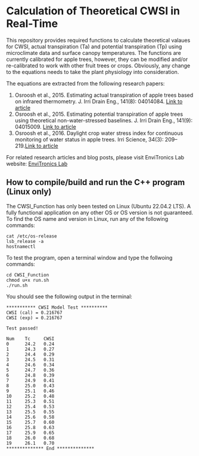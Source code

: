 # Calculation of Theoretical CWSI in Real-Time
This repository provides required functions to calculate theoretical valaues for CWSI, actual transpiration (Ta) and potential transpiration (Tp) using microclimate data and surface canopy temperatures. The functions are currently calibrated for apple trees, however, they can be modified and/or re-calibrated to work with other fruit trees or crops. Obviously, any change to the equations needs to take the plant physiology into consideration. 

The equations are extracted from the following research papers:
1) Osroosh et al., 2015. Estimating actual transpiration of apple trees based on infrared thermometry. J. Irri Drain Eng., 141(8): 04014084. [Link to article](https://ccda4084-320d-4212-92c7-12721a347519.filesusr.com/ugd/b17667_e0d580341d4745d6b61b51f5c1cf90da.pdf)
2) Osroosh et al., 2015. Estimating potential transpiration of apple trees using theoretical non-water-stressed baselines. J. Irri Drain Eng., 141(9): 04015009. [Link to article](https://ccda4084-320d-4212-92c7-12721a347519.filesusr.com/ugd/b17667_1b59dd5c23fc476384621b855555d9c7.pdf)
3) Osroosh et al., 2016. Daylight crop water stress index for continuous monitoring of water status in apple trees. Irri Science, 34(3): 209–219.[Link to article](https://ccda4084-320d-4212-92c7-12721a347519.filesusr.com/ugd/b17667_10f416167c4048a2b1d59b3f3d8cd75a.pdf)

For related research articles and blog posts, please visit EnviTronics Lab website:
[EnviTronics Lab](https://envitronicslab.com)


## How to compile/build and run the C++ program (Linux only)
The CWSI_Function has only been tested on Linux (Ubuntu 22.04.2 LTS). A fully functional application on any other OS or OS version is not guaranteed. To find the OS name and version in Linux, run any of the following commands:
```
cat /etc/os-release
lsb_release -a
hostnamectl
```

To test the program, open a terminal window and type the follwoing commands:
```
cd CWSI_Function
chmod u+x run.sh
./run.sh
```

You should see the following output in the terminal:
```
*********** CWSI Model Test **********
CWSI (cal) = 0.216767
CWSI (exp) = 0.216767

Test passed!

Num    Tc     CWSI
0      24.2   0.24
1      24.3   0.27
2      24.4   0.29
3      24.5   0.31
4      24.6   0.34
5      24.7   0.36
6      24.8   0.39
7      24.9   0.41
8      25.0   0.43
9      25.1   0.46
10     25.2   0.48
11     25.3   0.51
12     25.4   0.53
13     25.5   0.55
14     25.6   0.58
15     25.7   0.60
16     25.8   0.63
17     25.9   0.65
18     26.0   0.68
19     26.1   0.70
************** End **************
```
